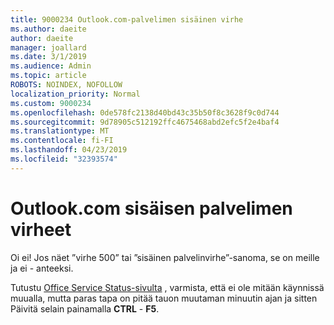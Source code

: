 ```yaml
---
title: 9000234 Outlook.com-palvelimen sisäinen virhe
ms.author: daeite
author: daeite
manager: joallard
ms.date: 3/1/2019
ms.audience: Admin
ms.topic: article
ROBOTS: NOINDEX, NOFOLLOW
localization_priority: Normal
ms.custom: 9000234
ms.openlocfilehash: 0de578fc2138d40bd43c35b50f8c3628f9c0d744
ms.sourcegitcommit: 9d78905c512192ffc4675468abd2efc5f2e4baf4
ms.translationtype: MT
ms.contentlocale: fi-FI
ms.lasthandoff: 04/23/2019
ms.locfileid: "32393574"
---
```

# <a name="internal-server-errors-in-outlookcom"></a>Outlook.com sisäisen palvelimen virheet

Oi ei! Jos näet ”virhe 500” tai ”sisäinen palvelinvirhe”-sanoma, se on meille ja ei - anteeksi.

Tutustu [Office Service Status-sivulta](https://portal.office.com/servicestatus) , varmista, että ei ole mitään käynnissä muualla, mutta paras tapa on pitää tauon muutaman minuutin ajan ja sitten Päivitä selain painamalla **CTRL** - **F5**.